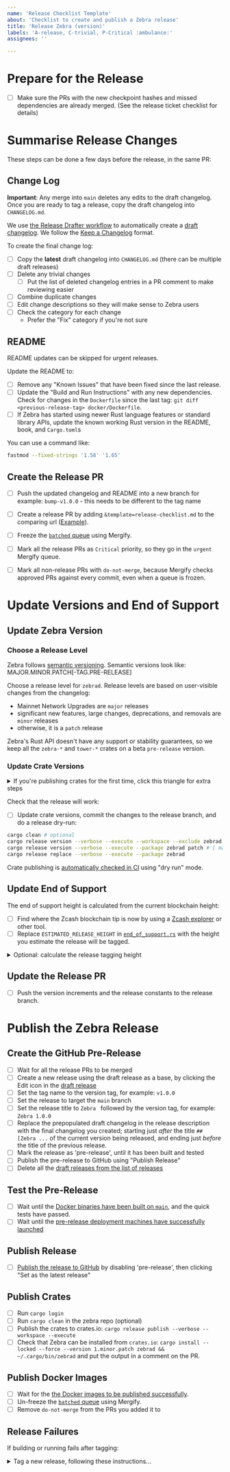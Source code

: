 ```yaml
---
name: 'Release Checklist Template'
about: 'Checklist to create and publish a Zebra release'
title: 'Release Zebra (version)'
labels: 'A-release, C-trivial, P-Critical :ambulance:'
assignees: ''

---
```


# Prepare for the Release

- [ ] Make sure the PRs with the new checkpoint hashes and missed dependencies are already merged.
      (See the release ticket checklist for details)


# Summarise Release Changes

These steps can be done a few days before the release, in the same PR:

## Change Log

**Important**: Any merge into `main` deletes any edits to the draft changelog.
Once you are ready to tag a release, copy the draft changelog into `CHANGELOG.md`.

We use [the Release Drafter workflow](https://github.com/marketplace/actions/release-drafter) to automatically create a [draft changelog](https://github.com/ZcashFoundation/zebra/releases). We follow the [Keep a Changelog](https://keepachangelog.com/en/1.0.0/) format.

To create the final change log:
- [ ] Copy the **latest** draft changelog into `CHANGELOG.md` (there can be multiple draft releases)
- [ ] Delete any trivial changes
    - [ ] Put the list of deleted changelog entries in a PR comment to make reviewing easier
- [ ] Combine duplicate changes
- [ ] Edit change descriptions so they will make sense to Zebra users
- [ ] Check the category for each change
  - Prefer the "Fix" category if you're not sure

## README

README updates can be skipped for urgent releases.

Update the README to:
- [ ] Remove any "Known Issues" that have been fixed since the last release.
- [ ] Update the "Build and Run Instructions" with any new dependencies.
      Check for changes in the `Dockerfile` since the last tag: `git diff <previous-release-tag> docker/Dockerfile`.
- [ ] If Zebra has started using newer Rust language features or standard library APIs, update the known working Rust version in the README, book, and `Cargo.toml`s

You can use a command like:
```sh
fastmod --fixed-strings '1.58' '1.65'
```

## Create the Release PR

- [ ] Push the updated changelog and README into a new branch
      for example: `bump-v1.0.0` - this needs to be different to the tag name
- [ ] Create a release PR by adding `&template=release-checklist.md` to the comparing url ([Example](https://github.com/ZcashFoundation/zebra/compare/bump-v1.0.0?expand=1&template=release-checklist.md)).
- [ ] Freeze the [`batched` queue](https://dashboard.mergify.com/github/ZcashFoundation/repo/zebra/queues) using Mergify.
- [ ] Mark all the release PRs as `Critical` priority, so they go in the `urgent` Mergify queue.
- [ ] Mark all non-release PRs with `do-not-merge`, because Mergify checks approved PRs against every commit, even when a queue is frozen.


# Update Versions and End of Support

## Update Zebra Version

### Choose a Release Level

Zebra follows [semantic versioning](https://semver.org). Semantic versions look like: MAJOR.MINOR.PATCH[-TAG.PRE-RELEASE]

Choose a release level for `zebrad`. Release levels are based on user-visible changes from the changelog:
- Mainnet Network Upgrades are `major` releases
- significant new features, large changes, deprecations, and removals are `minor` releases
- otherwise, it is a `patch` release

Zebra's Rust API doesn't have any support or stability guarantees, so we keep all the `zebra-*` and `tower-*` crates on a beta `pre-release` version.

### Update Crate Versions

<details>

<summary>If you're publishing crates for the first time, click this triangle for extra steps</summary>

- [ ] Install `cargo-release`: `cargo install cargo-release`
- [ ] Make sure you are  an owner of the crate or [a member of the Zebra crates.io `owners` group on GitHub](https://github.com/orgs/ZcashFoundation/teams/owners)

</details>

Check that the release will work:
- [ ] Update crate versions, commit the changes to the release branch, and do a release dry-run:

```sh
cargo clean # optional
cargo release version --verbose --execute --workspace --exclude zebrad beta
cargo release version --verbose --execute --package zebrad patch # [ major | minor | patch ]
cargo release replace --verbose --execute --package zebrad
```

Crate publishing is [automatically checked in CI](https://github.com/ZcashFoundation/zebra/actions/workflows/release-crates-io.yml) using "dry run" mode.

## Update End of Support

The end of support height is calculated from the current blockchain height:
- [ ] Find where the Zcash blockchain tip is now by using a [Zcash explorer](https://zcashblockexplorer.com/blocks) or other tool.
- [ ] Replace `ESTIMATED_RELEASE_HEIGHT` in [`end_of_support.rs`](https://github.com/ZcashFoundation/zebra/blob/main/zebrad/src/components/sync/end_of_support.rs) with the height you estimate the release will be tagged.

<details>

<summary>Optional: calculate the release tagging height</summary>

- Add `1152` blocks for each day until the release
- For example, if the release is in 3 days, add `1152 * 3` to the current Mainnet block height

</details>

## Update the Release PR

- [ ] Push the version increments and the release constants to the release branch.


# Publish the Zebra Release

## Create the GitHub Pre-Release

- [ ] Wait for all the release PRs to be merged
- [ ] Create a new release using the draft release as a base, by clicking the Edit icon in the [draft release](https://github.com/ZcashFoundation/zebra/releases)
- [ ] Set the tag name to the version tag,
      for example: `v1.0.0`
- [ ] Set the release to target the `main` branch
- [ ] Set the release title to `Zebra ` followed by the version tag,
      for example: `Zebra 1.0.0`
- [ ] Replace the prepopulated draft changelog in the release description with the final changelog you created;
      starting just _after_ the title `## [Zebra ...` of the current version being released,
      and ending just _before_ the title of the previous release.
- [ ] Mark the release as 'pre-release', until it has been built and tested
- [ ] Publish the pre-release to GitHub using "Publish Release"
- [ ] Delete all the [draft releases from the list of releases](https://github.com/ZcashFoundation/zebra/releases)

## Test the Pre-Release

- [ ] Wait until the [Docker binaries have been built on `main`](https://github.com/ZcashFoundation/zebra/actions/workflows/continous-integration-docker.yml), and the quick tests have passed.
- [ ] Wait until the [pre-release deployment machines have successfully launched](https://github.com/ZcashFoundation/zebra/actions/workflows/continous-delivery.yml)

## Publish Release

- [ ] [Publish the release to GitHub](https://github.com/ZcashFoundation/zebra/releases) by disabling 'pre-release', then clicking "Set as the latest release"

## Publish Crates

- [ ] Run `cargo login`
- [ ] Run `cargo clean` in the zebra repo (optional)
- [ ] Publish the crates to crates.io: `cargo release publish --verbose --workspace --execute`
- [ ] Check that Zebra can be installed from `crates.io`:
      `cargo install --locked --force --version 1.minor.patch zebrad && ~/.cargo/bin/zebrad`
      and put the output in a comment on the PR.

## Publish Docker Images
- [ ] Wait for the [the Docker images to be published successfully](https://github.com/ZcashFoundation/zebra/actions/workflows/release-binaries.yml).
- [ ] Un-freeze the [`batched` queue](https://dashboard.mergify.com/github/ZcashFoundation/repo/zebra/queues) using Mergify.
- [ ] Remove `do-not-merge` from the PRs you added it to

## Release Failures

If building or running fails after tagging:

<details>

<summary>Tag a new release, following these instructions...</summary>

1. Fix the bug that caused the failure
2. Start a new `patch` release
3. Skip the **Release Preparation**, and start at the **Release Changes** step
4. Update `CHANGELOG.md` with details about the fix
5. Follow the release checklist for the new Zebra version

</details>
